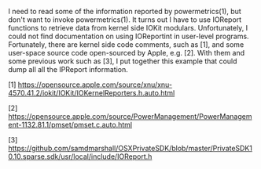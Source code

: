 I need to read some of the information reported by powermetrics(1), but don't want to invoke powermetrics(1). It turns out I have to use IOReport functions to retrieve data from kernel side IOKit modulars. Unfortunately, I could not find documentation on using IOReportint in user-level programs. Fortunately, there are kernel side code comments, such as [1], and some user-space source code open-sourced by Apple, e.g. [2]. With them and some previous work such as [3], I put together this example that could dump all all the IPReport information.

[1] https://opensource.apple.com/source/xnu/xnu-4570.41.2/iokit/IOKit/IOKernelReporters.h.auto.html

[2] https://opensource.apple.com/source/PowerManagement/PowerManagement-1132.81.1/pmset/pmset.c.auto.html

[3] https://github.com/samdmarshall/OSXPrivateSDK/blob/master/PrivateSDK10.10.sparse.sdk/usr/local/include/IOReport.h
